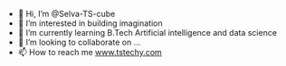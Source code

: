 - 👋 Hi, I’m @Selva-TS-cube
- 👀 I’m interested in building imagination 
- 🌱 I’m currently learning B.Tech Artificial intelligence and data science 
- 💞️ I’m looking to collaborate on ...
- 📫 How to reach me www.tstechy.com

<!---
Selva-TS-cube/Selva-TS-cube is a ✨ special ✨ repository because its `README.md` (this file) appears on your GitHub profile.
You can click the Preview link to take a look at your changes.
--->
